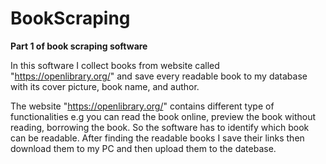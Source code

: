 # BookScraping

**Part 1 of book scraping software**

In this software I collect books from website called "https://openlibrary.org/" and save every readable book to my database with its cover picture, book name, and author.

The website "https://openlibrary.org/" contains different type of functionalities e.g you can read the book online, preview the book without reading, borrowing the book.
So the software has to identify which book can be readable. After finding the readable books I save their links then download them to my PC and then upload them to the
datebase.

